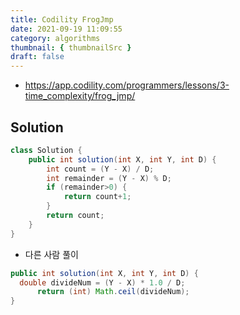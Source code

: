 ```yaml
---
title: Codility FrogJmp
date: 2021-09-19 11:09:55
category: algorithms
thumbnail: { thumbnailSrc }
draft: false
---
```


- https://app.codility.com/programmers/lessons/3-time_complexity/frog_jmp/

## Solution

```java
class Solution {
    public int solution(int X, int Y, int D) {
        int count = (Y - X) / D;
        int remainder = (Y - X) % D;
        if (remainder>0) {
            return count+1;
        }
        return count;
    }
}
```

- 다른 사람 풀이

```java
public int solution(int X, int Y, int D) {
  double divideNum = (Y - X) * 1.0 / D;
      return (int) Math.ceil(divideNum);
}
```
